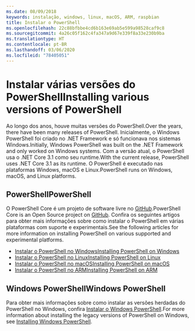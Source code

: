 ```yaml
---
ms.date: 08/09/2018
keywords: instalação, windows, linux, macOS, ARM, raspbian
title: Instalar o PowerShell
ms.openlocfilehash: 22c88bfbbe4cd6b163e69ab5e599a98528caf9c8
ms.sourcegitcommit: 4a26c05f162c4fa347a9d67e339f8a33e230b9ba
ms.translationtype: HT
ms.contentlocale: pt-BR
ms.lasthandoff: 03/06/2020
ms.locfileid: "78405051"
---
```

# <a name="installing-various-versions-of-powershell"></a><span data-ttu-id="91e5a-103">Instalar várias versões do PowerShell</span><span class="sxs-lookup"><span data-stu-id="91e5a-103">Installing various versions of PowerShell</span></span>

<span data-ttu-id="91e5a-104">Ao longo dos anos, houve muitas versões do PowerShell.</span><span class="sxs-lookup"><span data-stu-id="91e5a-104">Over the years, there have been many releases of PowerShell.</span></span> <span data-ttu-id="91e5a-105">Inicialmente, o Windows PowerShell foi criado no .NET Framework e só funcionava nos sistemas Windows.</span><span class="sxs-lookup"><span data-stu-id="91e5a-105">Initially, Windows PowerShell was built on the .NET Framework and only worked on Windows systems.</span></span> <span data-ttu-id="91e5a-106">Com a versão atual, o PowerShell usa o .NET Core 3.1 como seu runtime.</span><span class="sxs-lookup"><span data-stu-id="91e5a-106">With the current release, PowerShell uses .NET Core 3.1 as its runtime.</span></span> <span data-ttu-id="91e5a-107">O PowerShell é executado nas plataformas Windows, macOS e Linux.</span><span class="sxs-lookup"><span data-stu-id="91e5a-107">PowerShell runs on Windows, macOS, and Linux platforms.</span></span>

## <a name="powershell"></a><span data-ttu-id="91e5a-108">PowerShell</span><span class="sxs-lookup"><span data-stu-id="91e5a-108">PowerShell</span></span>

<span data-ttu-id="91e5a-109">O PowerShell Core é um projeto de software livre no [GitHub](https://github.com/powershell/powershell).</span><span class="sxs-lookup"><span data-stu-id="91e5a-109">PowerShell Core is an Open Source project on [GitHub](https://github.com/powershell/powershell).</span></span> <span data-ttu-id="91e5a-110">Confira os seguintes artigos para obter mais informações sobre como instalar o PowerShell em várias plataformas com suporte e experimentais.</span><span class="sxs-lookup"><span data-stu-id="91e5a-110">See the following articles for more information on installing PowerShell on various supported and experimental platforms.</span></span>

- [<span data-ttu-id="91e5a-111">Instalar o PowerShell no Windows</span><span class="sxs-lookup"><span data-stu-id="91e5a-111">Installing PowerShell on Windows</span></span>](Installing-PowerShell-Core-on-Windows.md)
- [<span data-ttu-id="91e5a-112">Instalar o PowerShell no Linux</span><span class="sxs-lookup"><span data-stu-id="91e5a-112">Installing PowerShell on Linux</span></span>](Installing-PowerShell-Core-on-Linux.md)
- [<span data-ttu-id="91e5a-113">Instalar o PowerShell no macOS</span><span class="sxs-lookup"><span data-stu-id="91e5a-113">Installing PowerShell on macOS</span></span>](Installing-PowerShell-Core-on-macOS.md)
- [<span data-ttu-id="91e5a-114">Instalar o PowerShell no ARM</span><span class="sxs-lookup"><span data-stu-id="91e5a-114">Installing PowerShell on ARM</span></span>](PowerShell-Core-on-ARM.md)

## <a name="windows-powershell"></a><span data-ttu-id="91e5a-115">Windows PowerShell</span><span class="sxs-lookup"><span data-stu-id="91e5a-115">Windows PowerShell</span></span>

<span data-ttu-id="91e5a-116">Para obter mais informações sobre como instalar as versões herdadas do PowerShell no Windows, confira [Instalar o Windows PowerShell](installing-windows-powershell.md).</span><span class="sxs-lookup"><span data-stu-id="91e5a-116">For more information about installing the legacy versions of PowerShell on Windows, see [Installing Windows PowerShell](installing-windows-powershell.md).</span></span>
